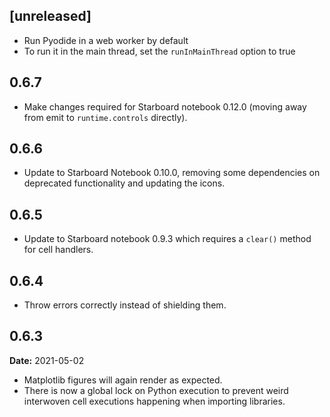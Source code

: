 ## [unreleased]
* Run Pyodide in a web worker by default
* To run it in the main thread, set the `runInMainThread` option to true

## 0.6.7
* Make changes required for Starboard notebook 0.12.0 (moving away from emit to `runtime.controls` directly).

## 0.6.6
* Update to Starboard Notebook 0.10.0, removing some dependencies on deprecated functionality and updating the icons.

## 0.6.5
* Update to Starboard notebook 0.9.3 which requires a `clear()` method for cell handlers.

## 0.6.4
* Throw errors correctly instead of shielding them.

## 0.6.3
**Date:** 2021-05-02

* Matplotlib figures will again render as expected.
* There is now a global lock on Python execution to prevent weird interwoven cell executions happening when importing libraries.
